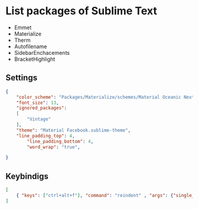 # List packages of Sublime Text

* Emmet
* Materialize
* Therm
* Autofilename
* SidebarEnchacements
* BracketHighlight  

## Settings 
```json
{
	"color_scheme": "Packages/Materialize/schemes/Material Oceanic Next.tmTheme",
	"font_size": 13,
	"ignored_packages":
	[
		"Vintage"
	],
	"theme": "Material Facebook.sublime-theme",
	"line_padding_top": 4, 
    	"line_padding_bottom": 4,
    	"word_wrap": "true",

}


```

## Keybindigs
```json
[
	{ "keys": ["ctrl+alt+f"], "command": "reindent" , "args": {"single_line": false}}
]
```

